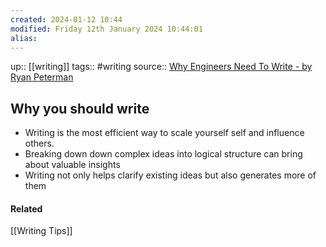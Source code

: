 ```yaml
---
created: 2024-01-12 10:44
modified: Friday 12th January 2024 10:44:01
alias:
---
```

up::  [[writing]]
tags:: #writing
source:: [Why Engineers Need To Write - by Ryan Peterman](https://www.developing.dev/p/why-engineers-need-to-write)

## Why you should write

- Writing is the most efficient way to scale yourself self and influence others.
-  Breaking down down complex ideas into logical structure can bring about valuable insights
- Writing not only helps clarify existing ideas but also generates more of them




#### Related
[[Writing Tips]]
